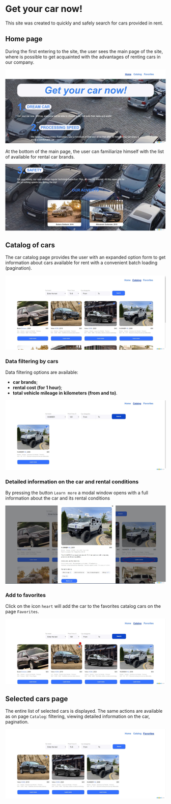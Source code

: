 # Get your car now!

This site was created to quickly and safely search for cars provided in rent.

## Home page

During the first entering to the site, the user sees the main page of the site,
where is possible to get acquainted with the advantages of renting cars in our
company.

![Home page](./assets/home-page.jpeg)

At the bottom of the main page, the user can familiarize himself with the list
of available for rental car brands.

![Makes for rent](./assets/home-page-bottom.jpeg)

## Catalog of cars

The car catalog page provides the user with an expanded option form to get
information about cars available for rent with a convenient batch loading
(pagination).

![Catalog](./assets/catalog-page.jpeg)

### Data filtering by cars

Data filtering options are available:

- **car brands**;
- **rental cost (for 1 hour)**;
- **total vehicle mileage in kilometers (from and to)**.

![Filtering](./assets/filtering.jpeg)

### Detailed information on the car and rental conditions

By pressing the button `Learn more` a modal window opens with a full information
about the car and its rental conditions

![Modal](./assets/modal.jpeg)

### Add to favorites

Click on the icon `heart` will add the car to the favorites catalog cars on the
page `Favorites`.

![Adding to favorites](./assets/add-to-favorites.jpeg)

## Selected cars page

The entire list of selected cars is displayed. The same actions are available as
on page `Catalog`: filtering, viewing detailed information on the car,
pagination.

![Favorite](./assets/favorite-page.jpeg)
